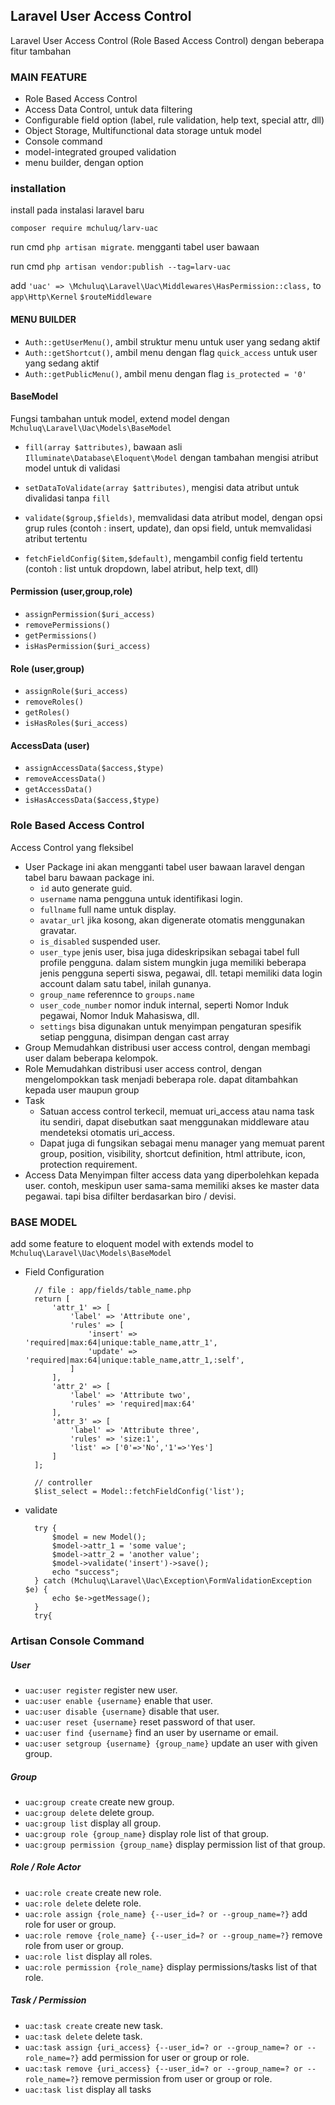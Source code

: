 ## Laravel User Access Control
Laravel User Access Control (Role Based Access Control) dengan beberapa fitur tambahan

### MAIN FEATURE

- Role Based Access Control
- Access Data Control, untuk data filtering
- Configurable field option (label, rule validation, help text, special attr, dll)
- Object Storage, Multifunctional data storage untuk model
- Console command
- model-integrated grouped validation
- menu builder, dengan option 

### installation
install pada instalasi laravel baru

`composer require mchuluq/larv-uac` 

run cmd `php artisan migrate`. mengganti tabel user bawaan

run cmd `php artisan vendor:publish --tag=larv-uac`

add `'uac' => \Mchuluq\Laravel\Uac\Middlewares\HasPermission::class,` to `app\Http\Kernel` `$routeMiddleware`

#### MENU BUILDER
- `Auth::getUserMenu()`, ambil struktur menu untuk user yang sedang aktif
- `Auth::getShortcut()`, ambil menu dengan flag `quick_access` untuk user yang sedang aktif
- `Auth::getPublicMenu()`, ambil menu dengan flag `is_protected = '0'`

#### BaseModel

Fungsi tambahan untuk model, extend model dengan `Mchuluq\Laravel\Uac\Models\BaseModel`

- `fill(array $attributes)`, bawaan asli `Illuminate\Database\Eloquent\Model` dengan tambahan mengisi atribut model untuk di validasi 

- `setDataToValidate(array $attributes)`, mengisi data atribut untuk divalidasi tanpa `fill`

- `validate($group,$fields)`, memvalidasi data atribut model, dengan opsi grup rules (contoh : insert, update), dan opsi field, untuk memvalidasi atribut tertentu

- `fetchFieldConfig($item,$default)`, mengambil config field tertentu (contoh : list untuk dropdown, label atribut, help text, dll)

#### Permission (user,group,role)

- `assignPermission($uri_access)`
- `removePermissions()`
- `getPermissions()`
- `isHasPermission($uri_access)`


#### Role (user,group)

- `assignRole($uri_access)`
- `removeRoles()`
- `getRoles()`
- `isHasRoles($uri_access)`


#### AccessData (user)

- `assignAccessData($access,$type)`
- `removeAccessData()`
- `getAccessData()`
- `isHasAccessData($access,$type)`



### Role Based Access Control

Access Control yang fleksibel
- User
  Package ini akan mengganti tabel user bawaan laravel dengan tabel baru bawaan package ini.
  - `id` auto generate guid.
  - `username` nama pengguna untuk identifikasi login.
  - `fullname` full name untuk display.
  - `avatar_url` jika kosong, akan digenerate otomatis menggunakan gravatar.
  - `is_disabled` suspended user.
  - `user_type` jenis user, bisa juga dideskripsikan sebagai tabel full profile pengguna. dalam sistem mungkin juga memiliki beberapa jenis pengguna seperti siswa, pegawai, dll. tetapi memiliki data login account dalam satu tabel, inilah gunanya.
  - `group_name` referennce to `groups.name` 
  - `user_code_number` nomor induk internal, seperti Nomor Induk pegawai, Nomor Induk Mahasiswa, dll.
  - `settings` bisa digunakan untuk menyimpan pengaturan spesifik setiap pengguna, disimpan dengan cast array
- Group
  Memudahkan distribusi user access control, dengan membagi user dalam beberapa kelompok.
- Role
  Memudahkan distribusi user access control, dengan mengelompokkan task menjadi beberapa role. dapat ditambahkan kepada user maupun group 
- Task
  - Satuan access control terkecil, memuat uri_access atau nama task itu sendiri, dapat disebutkan saat menggunakan middleware atau mendeteksi otomatis uri_access.
  - Dapat juga di fungsikan sebagai menu manager yang memuat parent group, position, visibility, shortcut definition, html attribute, icon, protection requirement.
- Access Data
  Menyimpan filter access data yang diperbolehkan kepada user. contoh, meskipun user sama-sama memiliki akses ke master data pegawai. tapi bisa difilter berdasarkan biro / devisi.   


### BASE MODEL

add some feature to eloquent model with extends model to `Mchuluq\Laravel\Uac\Models\BaseModel`
- Field Configuration
  ```
    // file : app/fields/table_name.php
    return [
        'attr_1' => [
            'label' => 'Attribute one',
            'rules' => [
                'insert' => 'required|max:64|unique:table_name,attr_1',
                'update' => 'required|max:64|unique:table_name,attr_1,:self',
            ]
        ],
        'attr_2' => [
            'label' => 'Attribute two',
            'rules' => 'required|max:64'
        ],
        'attr_3' => [
            'label' => 'Attribute three',
            'rules' => 'size:1',
            'list' => ['0'=>'No','1'=>'Yes']
        ]
    ];

    // controller
    $list_select = Model::fetchFieldConfig('list');
  ```

- validate
  ```
    try {
        $model = new Model();
        $model->attr_1 = 'some value';
        $model->attr_2 = 'another value';
        $model->validate('insert')->save();
        echo "success";
    } catch (Mchuluq\Laravel\Uac\Exception\FormValidationException $e) {
        echo $e->getMessage();
    }
    try{
  ```

### Artisan Console Command

##### User
- `uac:user register` register new user.
- `uac:user enable {username}` enable that user.
- `uac:user disable {username}` disable that user.
- `uac:user reset {username}` reset password of that user.
- `uac:user find {username}` find an user by username or email.
- `uac:user setgroup {username} {group_name}` update an user with given group.

##### Group
- `uac:group create` create new group.
- `uac:group delete` delete group.
- `uac:group list` display all group.
- `uac:group role {group_name}` display role list of that group.
- `uac:group permission {group_name}` display permission list of that group.

##### Role / Role Actor
- `uac:role create` create new role.
- `uac:role delete` delete role.
- `uac:role assign {role_name} {--user_id=? or --group_name=?}`  add role for user or group.
- `uac:role remove {role_name} {--user_id=? or --group_name=?}` remove role from user or group.
- `uac:role list` display all roles.
- `uac:role permission {role_name}` display permissions/tasks list of that role.

##### Task / Permission
- `uac:task create` create new task.
- `uac:task delete` delete task.
- `uac:task assign {uri_access} {--user_id=? or --group_name=? or --role_name=?}` add permission for user or group or role.
- `uac:task remove {uri_access} {--user_id=? or --group_name=? or --role_name=?}` remove permission from user or group or role.
- `uac:task list` display all tasks